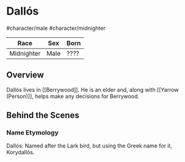 # Dallós
#character/male #character/midnighter

Race | Sex | Born
-----|-----|-----
Midnighter | Male | ????

## Overview
Dallós lives in [[Berrywood]]. He is an elder and, along with [[Yarrow (Person)]], helps make any decisions for Berrywood.

## Behind the Scenes
### Name Etymology
Dallós: Named after the Lark bird, but using the Greek name for it, Korydallós.